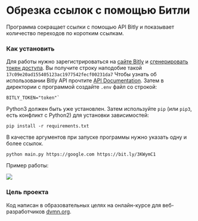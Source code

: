# Обрезка ссылок с помощью Битли

Программа сокращает ссылки с помощью API Bitly и показывает количество переходов по коротким ссылкам.

### Как установить

Для работы нужно зарегистрироваться на [сайте Bitly](https://bit.ly/) и [сгенерировать токен доступа](https://app.bitly.com/settings/api/). Вы получите строку наподобие такой `17c09e20ad155405123ac1977542fecf00231da7`
Чтобы узнать об использовании Bitly API прочтите [API Documentation](https://dev.bitly.com/).
Затем в директории с программой создайте `.env` файл со строкой:
```
BITLY_TOKEN="token"`
```
Python3 должен быть уже установлен. 
Затем используйте `pip` (или `pip3`, есть конфликт с Python2) для установки зависимостей:
```
pip install -r requirements.txt
```
В качестве аргументов при запуске программы нужно указать одну и более ссылок.
```
python main.py https://google.com https://bit.ly/3KWymC1
```
Пример работы:

![](https://i.ibb.co/bPWX4qb/short-link.jpg)
### Цель проекта

Код написан в образовательных целях на онлайн-курсе для веб-разработчиков [dvmn.org](https://dvmn.org/).